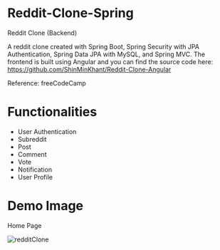 # Reddit-Clone-Spring
Reddit Clone (Backend)

A reddit clone created with Spring Boot, Spring Security with JPA Authentication, Spring Data JPA with MySQL, and Spring MVC. The frontend is built using Angular and you can find the source code here: https://github.com/ShinMinKhant/Reddit-Clone-Angular

Reference: freeCodeCamp

# Functionalities

- User Authentication
- Subreddit
- Post
- Comment
- Vote
- Notification
- User Profile

# Demo Image

Home Page

![redditClone](https://github.com/ShinMinKhant/reddit-clone-spring/assets/133580286/d0126ce8-c2e9-432f-9cbb-b59f6b6436b7)
